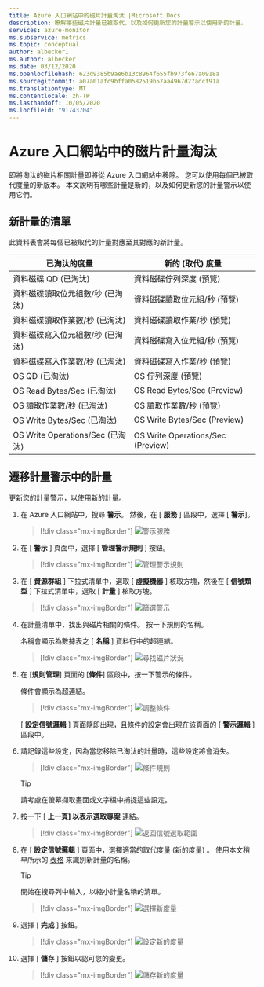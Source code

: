 ```yaml
---
title: Azure 入口網站中的磁片計量淘汰 |Microsoft Docs
description: 瞭解哪些磁片計量已被取代，以及如何更新您的計量警示以使用新的計量。
services: azure-monitor
ms.subservice: metrics
ms.topic: conceptual
author: albecker1
ms.author: albecker
ms.date: 03/12/2020
ms.openlocfilehash: 623d9385b9ae6b13c8964f655fb973fe67a0918a
ms.sourcegitcommit: a07a01afc9bffa0582519b57aa4967d27adcf91a
ms.translationtype: MT
ms.contentlocale: zh-TW
ms.lasthandoff: 10/05/2020
ms.locfileid: "91743704"
---
```

# <a name="disk-metrics-deprecation-in-the-azure-portal"></a>Azure 入口網站中的磁片計量淘汰

即將淘汰的磁片相關計量即將從 Azure 入口網站中移除。 您可以使用每個已被取代度量的新版本。 本文說明有哪些計量是新的，以及如何更新您的計量警示以使用它們。

## <a name="list-of-new-metrics"></a>新計量的清單

此資料表會將每個已被取代的計量對應至其對應的新計量。 

|已淘汰的度量|新的 (取代) 度量|
|----|----|
|資料磁碟 QD (已淘汰)|資料磁碟佇列深度 (預覽)|
|資料磁碟讀取位元組數/秒 (已淘汰)|資料磁碟讀取位元組/秒 (預覽)|
|資料磁碟讀取作業數/秒 (已淘汰)|資料磁碟讀取作業/秒 (預覽)|
|資料磁碟寫入位元組數/秒 (已淘汰)|資料磁碟寫入位元組/秒 (預覽)|
|資料磁碟寫入作業數/秒 (已淘汰)|資料磁碟寫入作業/秒 (預覽)|
|OS QD (已淘汰) |OS 佇列深度 (預覽) |
|OS Read Bytes/Sec (已淘汰) |OS Read Bytes/Sec (Preview) |
|OS 讀取作業數/秒 (已淘汰) |OS 讀取作業數/秒 (預覽) |
|OS Write Bytes/Sec (已淘汰) |OS Write Bytes/Sec (Preview) |
|OS Write Operations/Sec (已淘汰) |OS Write Operations/Sec (Preview) |

<a id="update-metrics" />

## <a name="migrate-metrics-in-your-metric-alerts"></a>遷移計量警示中的計量

更新您的計量警示，以使用新的計量。

1. 在 Azure 入口網站中，搜尋 **警示**。 然後，在 [ **服務** ] 區段中，選擇 [ **警示**]。

   > [!div class="mx-imgBorder"]
   > ![警示服務](./media/portal-disk-metrics-deprecation/alert-service-azure-portal.png)

2. 在 [ **警示** ] 頁面中，選擇 [ **管理警示規則** ] 按鈕。 

   > [!div class="mx-imgBorder"]
   > ![管理警示規則](./media/portal-disk-metrics-deprecation/manage-alert-rules-button.png)

3. 在 [ **資源群組** ] 下拉式清單中，選取 [ **虛擬機器** ] 核取方塊，然後在 [ **信號類型** ] 下拉式清單中，選取 [ **計量** ] 核取方塊。 

   > [!div class="mx-imgBorder"]
   > ![篩選警示](./media/portal-disk-metrics-deprecation/filter-alerts.png)

4. 在計量清單中，找出與磁片相關的條件。 按一下規則的名稱。 

   名稱會顯示為數據表之 [ **名稱** ] 資料行中的超連結。

   > [!div class="mx-imgBorder"]
   > ![尋找磁片狀況](./media/portal-disk-metrics-deprecation/find-disk-conditions.png)

5. 在 [**規則管理**] 頁面的 [**條件**] 區段中，按一下警示的條件。 

   條件會顯示為超連結。  

   > [!div class="mx-imgBorder"]
   > ![調整條件](./media/portal-disk-metrics-deprecation/adjust-condition.png)

   [ **設定信號邏輯** ] 頁面隨即出現，且條件的設定會出現在該頁面的 [ **警示邏輯** ] 區段中。

6. 請記錄這些設定，因為當您移除已淘汰的計量時，這些設定將會消失。

   > [!div class="mx-imgBorder"]
   > ![條件規則](./media/portal-disk-metrics-deprecation/condition-rules.png)

   > [!TIP] 
   > 請考慮在螢幕擷取畫面或文字檔中捕捉這些設定。 

7. 按一下 [ **上一頁] 以表示選取專案** 連結。

   > [!div class="mx-imgBorder"]
   > ![返回信號選取範圍](./media/portal-disk-metrics-deprecation/back-to-signal-selection.png)

8. 在 [ **設定信號邏輯** ] 頁面中，選擇適當的取代度量 (新的度量) 。 使用本文稍早所示的 [表格](#update-metrics) 來識別新計量的名稱。

   > [!TIP] 
   > 開始在搜尋列中輸入，以縮小計量名稱的清單。 

   > [!div class="mx-imgBorder"]
   > ![選擇新度量](./media/portal-disk-metrics-deprecation/choose-new-metric.png)

9. 選擇 [ **完成** ] 按鈕。 

   > [!div class="mx-imgBorder"]
   > ![設定新的度量](./media/portal-disk-metrics-deprecation/set-new-metric.png)

10. 選擇 [ **儲存** ] 按鈕以認可您的變更。 

    > [!div class="mx-imgBorder"]
    > ![儲存新的度量](./media/portal-disk-metrics-deprecation/save-new-metric.png)







